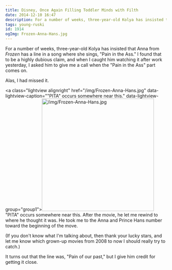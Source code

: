 ```yaml
---
title: Disney, Once Again Filling Toddler Minds with Filth
date: 2014-12-10 16:47
description: For a number of weeks, three-year-old Kolya has insisted that Anna from Frozen has a line in a song where she sings, "Pain in the Ass." I found that to be a highly dubious claim, and when I caught him watching it after work yesterday, I asked him to give me a call when the "Pain in the Ass" part comes on.
tags: young-ruski
id: 1914
ogImg: Frozen-Anna-Hans.jpg
---
```

For a number of weeks, three-year-old Kolya has insisted that Anna from *Frozen* has a line in a song where she sings, "Pain in the Ass."  I found that to be a highly dubious claim, and when I caught him watching it after work yesterday, I asked him to give me a call when the "Pain in the Ass" part comes on.

Alas, I had missed it.

<a class="lightview alignright" href="/img/Frozen-Anna-Hans.jpg" data-lightview-caption=""PITA" occurs somewhere near this." data-lightview-group="group1"><img src="/img/Frozen-Anna-Hans.jpg" alt="/img/Frozen-Anna-Hans.jpg" width="350px"><br><span class="caption alignleft">"PITA" occurs somewhere near this.</span></a>
After the movie, he let me rewind to where he thought it was.  He took me to the Anna and Prince Hans number toward the beginning of the move.

(If you don't know what I'm talking about, then thank your lucky stars, and let me know which grown-up movies from 2008 to now I should really try to catch.)

It turns out that the line was, "Pain of our past," but I give him credit for getting it close.